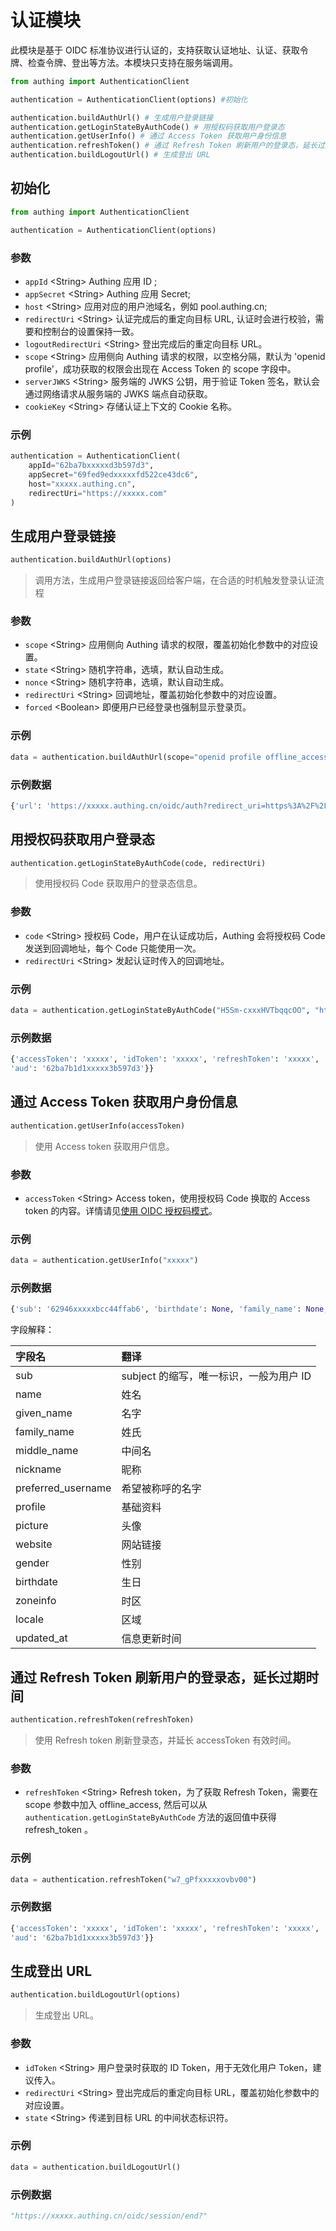 # 认证模块

此模块是基于 OIDC 标准协议进行认证的，支持获取认证地址、认证、获取令牌、检查令牌、登出等方法。本模块只支持在服务端调用。

```python
from authing import AuthenticationClient

authentication = AuthenticationClient(options) #初始化

authentication.buildAuthUrl() # 生成用户登录链接
authentication.getLoginStateByAuthCode() # 用授权码获取用户登录态
authentication.getUserInfo() # 通过 Access Token 获取用户身份信息
authentication.refreshToken() # 通过 Refresh Token 刷新用户的登录态，延长过期时间
authentication.buildLogoutUrl() # 生成登出 URL
```

## 初始化

```python
from authing import AuthenticationClient

authentication = AuthenticationClient(options)
```

### 参数

- `appId` \<String\> Authing 应用 ID ;
- `appSecret` \<String\> Authing 应用 Secret;
- `host` \<String\> 应用对应的用户池域名，例如 pool.authing.cn;
- `redirectUri` \<String\> 认证完成后的重定向目标 URL, 认证时会进行校验，需要和控制台的设置保持一致。
- `logoutRedirectUri` \<String\> 登出完成后的重定向目标 URL。
- `scope` \<String\> 应用侧向 Authing 请求的权限，以空格分隔，默认为 'openid profile'，成功获取的权限会出现在 Access Token 的 scope 字段中。
- `serverJWKS` \<String\> 服务端的 JWKS 公钥，用于验证 Token 签名，默认会通过网络请求从服务端的 JWKS 端点自动获取。
- `cookieKey` \<String\> 存储认证上下文的 Cookie 名称。

### 示例

```python
authentication = AuthenticationClient(
    appId="62ba7bxxxxxd3b597d3",
    appSecret="69fed9edxxxxxfd522ce43dc6",
    host="xxxxx.authing.cn",
    redirectUri="https://xxxxx.com"
)
```

## 生成用户登录链接

```python
authentication.buildAuthUrl(options)
```

> 调用方法，生成用户登录链接返回给客户端，在合适的时机触发登录认证流程

### 参数

- `scope` \<String\> 应用侧向 Authing 请求的权限，覆盖初始化参数中的对应设置。
- `state` \<String\> 随机字符串，选填，默认自动生成。
- `nonce` \<String\> 随机字符串，选填，默认自动生成。
- `redirectUri` \<String\> 回调地址，覆盖初始化参数中的对应设置。
- `forced` \<Boolean\> 即便用户已经登录也强制显示登录页。

### 示例

```python
data = authentication.buildAuthUrl(scope="openid profile offline_access")
```

### 示例数据

```python
{'url': 'https://xxxxx.authing.cn/oidc/auth?redirect_uri=https%3A%2F%2Fxxxxx.com&response_mode=query&response_type=code&client_id=62ba7b1dxxxxx597d3&scope=openid+profile+offline_access&state=7XKduDqxxxxxgjck3&nonce=NqlxxxxxZfJxVTU&prompt=consent', 'state': '7XKduDqxxxxxgjck3', 'nonce': 'NqlxxxxxZfJxVTU'}
```

## 用授权码获取用户登录态

```python
authentication.getLoginStateByAuthCode(code, redirectUri)
```

> 使用授权码 Code 获取用户的登录态信息。

### 参数

- `code` \<String\> 授权码 Code，用户在认证成功后，Authing 会将授权码 Code 发送到回调地址，每个 Code 只能使用一次。
- `redirectUri` \<String\> 发起认证时传入的回调地址。

### 示例

```python
data = authentication.getLoginStateByAuthCode("H5Sm-cxxxHVTbqqcOO", "https://xxx.com");
```

### 示例数据

```python
{'accessToken': 'xxxxx', 'idToken': 'xxxxx', 'refreshToken': 'xxxxx', 'expireAt': 1209600, 'parsedIDToken': {'sub': '62946eexxxxx4ffab6', 'birthdate': None, 'family_name': None, 'gender': 'M', 'given_name': None, 'locale': None, 'middle_name': None, 'name': 'xxxxx', 'nickname': 'xxxxx', 'picture': 'https://i2.hdslb.com/bfs/face/xxxxxa411f5e5c7d3e9d366a.jpg@100Q.webp', 'preferred_username': None, 'profile': None, 'updated_at': '2022-06-30T06:24:28.934Z', 'website': None, 'zoneinfo': None, 'nonce': 'NqlL4bxxxxxfJxVTU', 'at_hash': 'AsSMPrxxxxxb1OXcg', 'aud': '62ba7b1dxxxxx3b597d3', 'exp': 1657780627, 'iat': 1656571027, 'iss': 'https://xxxxx.authing.cn/oidc'}, 'parsedAccessToken': {'jti': 'mYDDY27xxxxx9nSy0', 'sub': '62946ee413xxxxx44ffab6', 'iat': 1656571027, 'exp': 1657780627, 'scope': 'openid offline_access profile', 'iss': 'https://xxxxx.authing.cn/oidc', 
'aud': '62ba7b1d1xxxxx3b597d3'}}
```

## 通过 Access Token 获取用户身份信息

```python
authentication.getUserInfo(accessToken)
```

> 使用 Access token 获取用户信息。

### 参数

- `accessToken` \<String\> Access token，使用授权码 Code 换取的 Access token 的内容。详情请见[使用 OIDC 授权码模式](/federation/oidc/authorization-code/)。

### 示例

```python
data = authentication.getUserInfo("xxxxx")
```

### 示例数据

```python
{'sub': '62946xxxxxbcc44ffab6', 'birthdate': None, 'family_name': None, 'gender': 'M', 'given_name': None, 'locale': None, 'middle_name': None, 'name': 'xxxxx', 'nickname': 'xxxxx', 'picture': 'https://i2.hdslb.com/bfs/face/1f3fxxxxx05a411f5e5c7d3e9d366a.jpg@100Q.webp', 'preferred_username': None, 'profile': None, 'updated_at': '2022-06-30T06:24:28.934Z', 'website': None, 'zoneinfo': None}
```

字段解释：

| 字段名             | 翻译                                    |
| :----------------- | :-------------------------------------- |
| sub                | subject 的缩写，唯一标识，一般为用户 ID |
| name               | 姓名                                    |
| given_name         | 名字                                    |
| family_name        | 姓氏                                    |
| middle_name        | 中间名                                  |
| nickname           | 昵称                                    |
| preferred_username | 希望被称呼的名字                        |
| profile            | 基础资料                                |
| picture            | 头像                                    |
| website            | 网站链接                                |
| gender             | 性别                                    |
| birthdate          | 生日                                    |
| zoneinfo           | 时区                                    |
| locale             | 区域                                    |
| updated_at         | 信息更新时间                            |

## 通过 Refresh Token 刷新用户的登录态，延长过期时间

```python
authentication.refreshToken(refreshToken)
```

> 使用 Refresh token 刷新登录态，并延长 accessToken 有效时间。

### 参数

- `refreshToken` \<String\> Refresh token，为了获取 Refresh Token，需要在 scope 参数中加入 offline_access, 然后可以从 `authentication.getLoginStateByAuthCode` 方法的返回值中获得 refresh_token 。

### 示例

```python
data = authentication.refreshToken("w7_gPfxxxxxovbv00")
```

### 示例数据

```python
{'accessToken': 'xxxxx', 'idToken': 'xxxxx', 'refreshToken': 'xxxxx', 'expireAt': 1209600, 'parsedIDToken': {'sub': '62946eexxxxx4ffab6', 'birthdate': None, 'family_name': None, 'gender': 'M', 'given_name': None, 'locale': None, 'middle_name': None, 'name': 'xxxxx', 'nickname': 'xxxxx', 'picture': 'https://i2.hdslb.com/bfs/face/xxxxxa411f5e5c7d3e9d366a.jpg@100Q.webp', 'preferred_username': None, 'profile': None, 'updated_at': '2022-06-30T06:24:28.934Z', 'website': None, 'zoneinfo': None, 'nonce': 'NqlL4bxxxxxfJxVTU', 'at_hash': 'AsSMPrxxxxxb1OXcg', 'aud': '62ba7b1dxxxxx3b597d3', 'exp': 1657780627, 'iat': 1656571027, 'iss': 'https://xxxxx.authing.cn/oidc'}, 'parsedAccessToken': {'jti': 'mYDDY27xxxxx9nSy0', 'sub': '62946ee413xxxxx44ffab6', 'iat': 1656571027, 'exp': 1657780627, 'scope': 'openid offline_access profile', 'iss': 'https://xxxxx.authing.cn/oidc', 
'aud': '62ba7b1d1xxxxx3b597d3'}}
```

## 生成登出 URL
```python
authentication.buildLogoutUrl(options)
```

> 生成登出 URL。

### 参数

- `idToken` \<String\> 用户登录时获取的 ID Token，用于无效化用户 Token，建议传入。
- `redirectUri` \<String\> 登出完成后的重定向目标 URL，覆盖初始化参数中的对应设置。
- `state` \<String\> 传递到目标 URL 的中间状态标识符。

### 示例

```python
data = authentication.buildLogoutUrl()
```

### 示例数据

```python
"https://xxxxx.authing.cn/oidc/session/end?"
```
